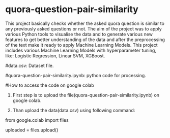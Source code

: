 ﻿# quora-question-pair-similarity

This project basically checks whether the asked quora question is similar to any previously asked questions or not. The aim of the project was to apply various Python tools to visualise the data and to generate various new features to get better understanding of the data and after the preprocessing of the text make it ready to apply Machine Learning Models. This project includes various Machine Learning Models with hyperparameter tuning, like: Logistic Regression, Linear SVM, XGBoost.

#data.csv: Dataset file.

#quora-question-pair-similarity.ipynb: python code for processing.

#How to access the code on google colab

1) First step is to upload the file(quora-question-pair-similarity.ipynb) on google colab.

2) Than upload the data(data.csv) using following command:

from google.colab import files

uploaded = files.upload()
